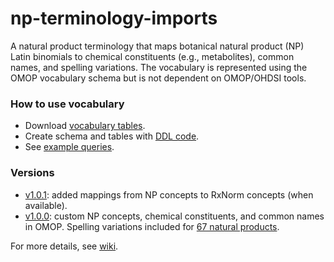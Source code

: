 # np-terminology-imports
A natural product terminology that maps botanical natural product (NP) Latin binomials to chemical constituents (e.g., metabolites), common names, and spelling variations. The vocabulary is represented using the OMOP vocabulary schema but is not dependent on OMOP/OHDSI tools. 

### How to use vocabulary

* Download [vocabulary tables](https://github.com/dbmi-pitt/np-terminology-imports/tree/main/Vocabulary-tables).
* Create schema and tables with [DDL code](https://github.com/dbmi-pitt/np-terminology-imports/wiki/Loading-the-Vocabulary).
* See [example queries](https://github.com/dbmi-pitt/np-terminology-imports/wiki/Example-Queries).

### Versions

* [v1.0.1](https://github.com/dbmi-pitt/np-terminology-imports/tree/main/Vocabulary-tables/October2022): added mappings from NP concepts to RxNorm concepts (when available).
* [v1.0.0](https://github.com/dbmi-pitt/np-terminology-imports/tree/main/Vocabulary-tables/June2022): custom NP concepts, chemical constituents, and common names in OMOP. Spelling variations included for [67 natural products](https://github.com/dbmi-pitt/np-terminology-imports/wiki/Natural-Products-List).

For more details, see [wiki](https://github.com/dbmi-pitt/np-terminology-imports/wiki).
